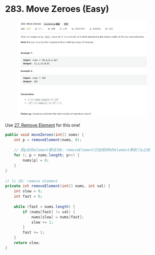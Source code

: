# 283. Move Zeroes (Easy)

<figure><img src="../../../.gitbook/assets/image (26) (1) (1) (1).png" alt=""><figcaption></figcaption></figure>

Use [27. Remove Element](27.-remove-element-easy.md) for this one!

```java
public void moveZeroes(int[] nums) {
    int p = removeElement(nums, 0);

    // 把p后的element都设为0，removeElement已经把非0的element移到了p之前
    for (; p < nums.length; p++) {
        nums[p] = 0;
    }
}

// lc 26: remove element
private int removeElement(int[] nums, int val) {
    int slow = 0;
    int fast = 0;

    while (fast < nums.length) {
        if (nums[fast] != val) {
            nums[slow] = nums[fast];
            slow += 1;
        }
        fast += 1;
    }
    return slow;
}

```
